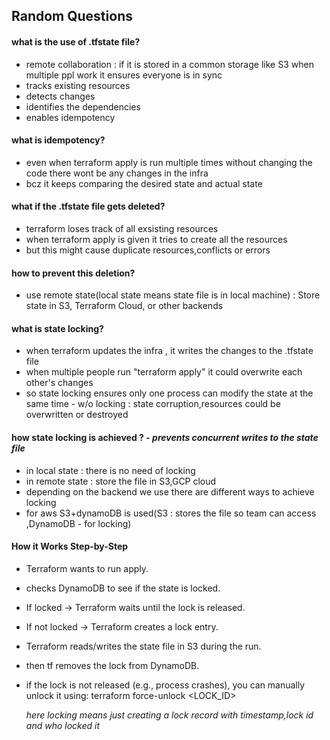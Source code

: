 ## Random Questions

#### what is the use of .tfstate file?
  - remote collaboration : if it is stored in a common storage like S3 when multiple ppl work it ensures everyone is in sync
  - tracks existing resources
  - detects changes
  - identifies the dependencies
  - enables idempotency

#### what is idempotency?
  - even when terraform apply is run multiple times without changing the code there wont be any changes in the infra
  - bcz it keeps comparing the desired state and actual state
  
#### what if the .tfstate file gets deleted?
  - terraform loses track of all exsisting resources
  - when terraform apply is given it tries to create all the resources
  - but this might cause duplicate resources,conflicts or errors
    
#### how to prevent this deletion?
  - use remote state(local state means state file is in local machine) : Store state in S3, Terraform Cloud, or other backends

#### what is state locking?
 - when terraform updates the infra , it writes the changes to the .tfstate file
 - when multiple people run "terraform apply" it could overwrite each other's changes
 - so state locking ensures only one process can modify the state at the same time
         - w/o locking : state corruption,resources could be overwritten or destroyed
  
#### how state locking is achieved ? - *prevents concurrent writes to the state file*
- in local state : there is no need of locking
- in remote state : store the file in S3,GCP cloud
- depending on the backend we use there are different ways to achieve locking
- for aws S3+dynamoDB is used(S3 : stores the file so team can access ,DynamoDB - for locking)
  
#### How it Works Step-by-Step
- Terraform wants to run apply.
- checks DynamoDB to see if the state is locked.
- If locked → Terraform waits until the lock is released.
- If not locked → Terraform creates a lock entry.
- Terraform reads/writes the state file in S3 during the run.
- then tf removes the lock from DynamoDB.
- if the lock is not released (e.g., process crashes), you can manually unlock it using: terraform force-unlock <LOCK_ID>

  *here locking means just creating a lock record with timestamp,lock id and who locked it*
  
####

